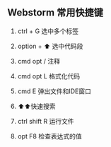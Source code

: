 
## Webstorm 常用快捷键
1. ctrl + G 选中多个标签

2. option + ⬆️ 选中代码段

3. cmd opt / 注释

4. cmd opt L 格式化代码

5. cmd E 弹出文件和IDE窗口

6. ⬆️⬆️快速搜索

7. ctrl shift R 运行文件

8. opt F8 检查表达式的值

